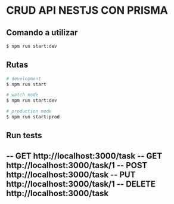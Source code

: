 # CRUD API NESTJS CON PRISMA

## Comando a utilizar

```bash
$ npm run start:dev
```

## Rutas 

```bash
# development
$ npm run start

# watch mode
$ npm run start:dev

# production mode
$ npm run start:prod
```

## Run tests

-- GET http://localhost:3000/task
-- GET http://localhost:3000/task/1
-- POST http://localhost:3000/task
-- PUT http://localhost:3000/task/1
-- DELETE http://localhost:3000/task
--
